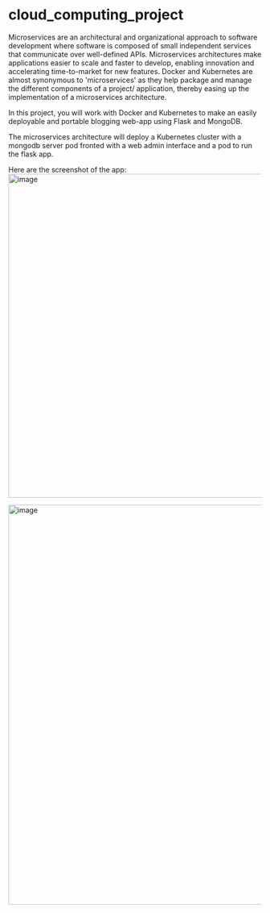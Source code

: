 # cloud_computing_project

Microservices are an architectural and organizational approach to software development where software is composed of small independent services that communicate over well-defined APIs. Microservices architectures make applications easier to scale and faster to develop, enabling innovation and accelerating time-to-market for new features. Docker and Kubernetes are almost synonymous to 'microservices' as they help package and manage the different components of a project/ application, thereby easing up the implementation of a microservices architecture.

In this project, you will work with Docker and Kubernetes to make an easily deployable and portable blogging web-app using Flask and MongoDB.

The microservices architecture will deploy a Kubernetes cluster with a mongodb server pod fronted with a web admin interface and a pod to run the flask app.


Here are the screenshot of the app:
<img width="643" alt="image" src="https://user-images.githubusercontent.com/81800774/232813429-2c63b27b-8fcb-4751-93fc-a67cababf8dc.png">



   <img width="794" alt="image" src="https://user-images.githubusercontent.com/81800774/232813749-3029eef9-3baa-47bc-809b-f494936f5e67.png">


